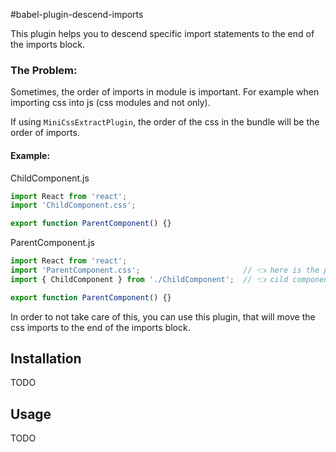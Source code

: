 #babel-plugin-descend-imports

This plugin helps you to descend specific import statements to the end of the imports block.

### The Problem:
Sometimes, the order of imports in module is important. 
For example when importing css into js (css modules and not only).

If using `MiniCssExtractPlugin`, the order of the css in the bundle will be the order 
of imports. 

#### Example:
ChildComponent.js
```jsx
import React from 'react';
import 'ChildComponent.css';

export function ParentComponent() {}
```

ParentComponent.js
```jsx
import React from 'react';
import 'ParentComponent.css';                       // 👈 here is the problem
import { ChildComponent } from './ChildComponent';  // 👈 cild component can override the css

export function ParentComponent() {}
```

In order to not take care of this, you can use this plugin, that will move the css imports 
to the end of the imports block. 

## Installation

TODO

## Usage

TODO
